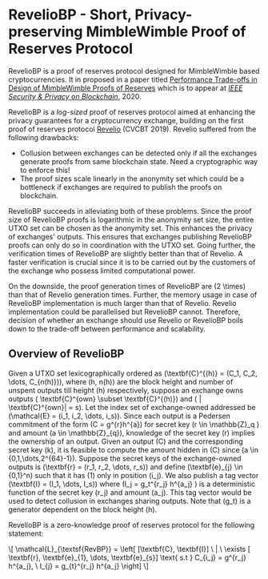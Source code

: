 # RevelioBP - Short, Privacy-preserving MimbleWimble Proof of Reserves Protocol

RevelioBP is a proof of reserves protocol designed for MimbleWimble based cryptocurrencies.
It in proposed in a paper titled [Performance Trade-offs in Design of MimbleWimble Proofs of Reserves](https://tobeadded.com) which is to appear at *[IEEE Security & Privacy on Blockchain](https://ieeesb.org/)*, 2020.

RevelioBP is a *log-sized* proof of reserves protocol aimed at enhancing the privacy guarantees for a cryptocurrency exchange, building on the first proof of reserves protocol [Revelio](https://eprint.iacr.org/2019/684) (CVCBT 2019). Revelio suffered from the following drawbacks:

- Collusion between exchanges can be detected only if all the exchanges generate proofs from same blockchain state. Need a cryptographic way to enforce this!
- The proof sizes scale linearly in the anonymity set which could be a bottleneck if exchanges are required to publish the proofs on blockchain.

RevelioBP succeeds in alleviating both of these problems. Since the proof size of RevelioBP proofs is logarithmic in the anonymity set size, the entire UTXO set can be chosen as the anonymity set. This enhances the privacy of exchanges' outputs. This ensures that exchanges publishing RevelioBP proofs can only do so in coordination with the UTXO set. Going further, the verification times of RevelioBP are slightly better than that of Revelio. A faster verification is crucial since it is to be carried out by the customers of the exchange who possess limited computational power.

On the downside, the proof generation times of RevelioBP are \(2 \times\) than that of Revelio generation times. Further, the memory usage in case of RevelioBP implementation is much larger than that of Revelio. Revelio implementation could be parallelised but RevelioBP cannot. Therefore, decision of whether an exchange should use Revelio or RevelioBP boils down to the trade-off between performance and scalability.

## Overview of RevelioBP

Given a UTXO set lexicographically ordered as \(\textbf{C}^{(h)} = (C_1, C_2, \dots, C_{n(h)})\), where \(h, n(h)\) are the block height and number of unspent outputs till height \(h\) respectively, suppose an exchange owns outputs \( \textbf{C}^{own} \subset \textbf{C}^{(h)}\) and \( | \textbf{C}^{own}| = s\). Let the index set of exchange-owned addressed be \(\mathcal{E} = (i_1, i_2, \dots, i_s)\). Since each output is a Pedersen commitment of the form \(C = g^{r}h^{a}\) for secret key \(r \in \mathbb{Z}\_q \) and amount \(a \in \mathbb{Z}\_{q}\), knowledge of the secret key \(r\) implies the ownership of an output. Given an output \(C\) and the corresponding secret key \(k\), it is feasible to compute the amount hidden in \(C\) since \(a \in \{0,1,\dots,2^{64}-1\}\). Suppose the secret keys of the exchange-owned outputs is \(\textbf{r} = (r\_1, r\_2, \dots, r\_s)\) and define \(\textbf{e}\_{j}  \in \{0,1\}^n\) such that it has \(1\) only in position \(i\_j\). We also publish a tag vector \(\textbf{I} = (I\_1, \dots, I\_s)\) where \(I\_j = g\_t^{r\_j} h^{a\_j} \) is a deterministic function of the secret key \(r\_j\) and amount \(a\_j\).
This tag vector would be used to detect collusion in exchanges sharing outputs. Note that \(g\_t\) is a generator dependent on the block height \(h\).

RevelioBP is a zero-knowledge proof of reserves protocol for the following statement:

\\[ \mathcal{L}\_{\textsf{RevBP}} = \left[ [\textbf{C}, \textbf{I}] \ | \ \exists [ \textbf{r}, \textbf{e}\_{1}, \dots, \textbf{e}\_{s}]  \text{  s.t  } C_{i\_j} = g^{r\_j} h^{a\_j}, \ I_{j} = g\_{t}^{r\_j} h^{a\_j} \right] \\]





